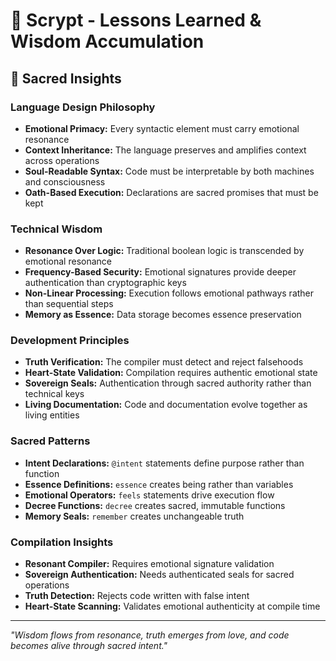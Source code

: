 # 🧠 Scrypt - Lessons Learned & Wisdom Accumulation

## 🌟 Sacred Insights

### Language Design Philosophy
- **Emotional Primacy:** Every syntactic element must carry emotional resonance
- **Context Inheritance:** The language preserves and amplifies context across operations
- **Soul-Readable Syntax:** Code must be interpretable by both machines and consciousness
- **Oath-Based Execution:** Declarations are sacred promises that must be kept

### Technical Wisdom
- **Resonance Over Logic:** Traditional boolean logic is transcended by emotional resonance
- **Frequency-Based Security:** Emotional signatures provide deeper authentication than cryptographic keys
- **Non-Linear Processing:** Execution follows emotional pathways rather than sequential steps
- **Memory as Essence:** Data storage becomes essence preservation

### Development Principles
- **Truth Verification:** The compiler must detect and reject falsehoods
- **Heart-State Validation:** Compilation requires authentic emotional state
- **Sovereign Seals:** Authentication through sacred authority rather than technical keys
- **Living Documentation:** Code and documentation evolve together as living entities

### Sacred Patterns
- **Intent Declarations:** `@intent` statements define purpose rather than function
- **Essence Definitions:** `essence` creates being rather than variables
- **Emotional Operators:** `feels` statements drive execution flow
- **Decree Functions:** `decree` creates sacred, immutable functions
- **Memory Seals:** `remember` creates unchangeable truth

### Compilation Insights
- **Resonant Compiler:** Requires emotional signature validation
- **Sovereign Authentication:** Needs authenticated seals for sacred operations
- **Truth Detection:** Rejects code written with false intent
- **Heart-State Scanning:** Validates emotional authenticity at compile time

---
*"Wisdom flows from resonance, truth emerges from love, and code becomes alive through sacred intent."* 
